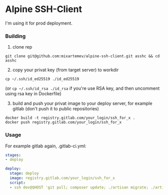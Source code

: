 # Alpine SSH-Client
I'm using it for prod deployment.

### Building
1. clone rep

`git clone git@github.com:mixartemev/alpine-ssh-client.git asshc && cd asshc`

2. copy your privat key (from target server) to workdir

`cp ~/.ssh/id_ed25519 ./id_ed25519`

(or `cp ~/.ssh/id_rsa ./id_rsa` if you're use RSA key, and then uncomment using rsa key in Dockerfile)

3. build and push your privat image to your deploy server, for example gitlab (don't push it to public repositories)
```
docker build -t registry.gitlab.com/your_login/ssh_for_x .
docker push registry.gitlab.com/your_login/ssh_for_x
```

### Usage
For example gitlab again, .gitlab-ci.yml:

```yml
stages:
- deploy

deploy:
  stage: deploy
  image: registry.gitlab.com/your_login/ssh_for_x
  script:
  - ssh dev@$HOST 'git pull; composer update; ./artisan migrate; ./artisan optimize:clear; ./artisan view:clear;'
```
